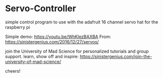# Servo-Controller
simple control program to use with the adafruit 16 channel servo hat for the raspberry pi

Simple demo: https://youtu.be/WhKlezBAXBA
From: https://sinistergenius.com/2016/12/27/servos/

join the University of Mad Science for personalized tutorials and group support. learn, show off and inspire: https://sinistergenius.com/join-the-university-of-mad-science/

cheers!
